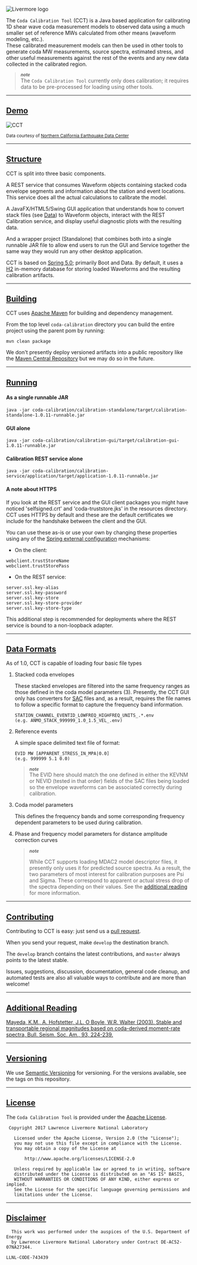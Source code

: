 ![Livermore logo](llnl-logo.gif)

The `Coda Calibration Tool` (CCT) is a Java based application for calibrating 1D shear wave coda measurement models to observed data using a much smaller set of reference MWs calculated from other means (waveform modeling, etc.). 
<br/>These calibrated measurement models can then be used in other tools to generate coda MW measurements, source spectra, estimated stress, and other useful measurements against the rest of the events and any new data collected in the calibrated region.

> ***<sub>note</sub>*** <br/>
> The `Coda Calibration Tool` currently only does calibration; it requires data to be pre-processed for loading using other tools. 

***
## [Demo](#demo)

![CCT](demo.gif)

<sub>Data courtesy of [Northern California Earthquake Data Center](http://ncedc.org/)</sub>

***
## [Structure](#structure)

CCT is split into three basic components. 

A REST service that consumes Waveform objects containing stacked coda envelope segments and information about the station and event locations. This service does all the actual calculations to calibrate the model.

A JavaFX/HTML5/Swing GUI application that understands how to convert stack files (see [Data](#data)) to Waveform objects, interact with the REST Calibration service, and display useful diagnostic plots with the resulting data.

And a wrapper project (Standalone) that combines both into a single runnable JAR file to allow end users to run the GUI and Service together the same way they would run any other desktop application.

CCT is based on [Spring 5.0](https://spring.io/); primarily Boot and Data. By default, it uses a [H2](http://www.h2database.com/html/main.html) in-memory database for storing loaded Waveforms and the resulting calibration artifacts.

***
## [Building](#building)
CCT uses [Apache Maven](https://maven.apache.org/) for building and dependency management. 

From the top level `coda-calibration` directory you can build the entire project using the parent pom by running:
```shell
mvn clean package
```

We don't presently deploy versioned artifacts into a public repository like the [Maven Central Repository](https://maven.apache.org/repository/index.html) but we may do so in the future.
***
## [Running](#running)

#### **As a single runnable JAR**

```shell
java -jar coda-calibration/calibration-standalone/target/calibration-standalone-1.0.11-runnable.jar
```

#### **GUI alone**

```shell
java -jar coda-calibration/calibration-gui/target/calibration-gui-1.0.11-runnable.jar
```
#### **Calibration REST service alone**

```shell
java -jar coda-calibration/calibration-service/application/target/application-1.0.11-runnable.jar
```

#### A note about HTTPS
If you look at the REST service and the GUI client packages you might have noticed 'selfsigned.crt' and 'coda-truststore.jks' in the resources directory. CCT uses HTTPS by default and these are the default certificates we include for the handshake between the client and the GUI.

You can use these as-is or use your own by changing these properties using any of the [Spring external configuration](https://docs.spring.io/spring-boot/docs/current/reference/html/boot-features-external-config.html) mechanisms:

* On the client:
```text
webclient.trustStoreName
webclient.trustStorePass
```

* On the REST service:
```text
server.ssl.key-alias
server.ssl.key-password
server.ssl.key-store
server.ssl.key-store-provider
server.ssl.key-store-type
```

This additional step is recommended for deployments where the REST service is bound to a non-loopback adapter.

***
## [Data Formats](#data)

As of 1.0, CCT is capable of loading four basic file types

1. Stacked coda envelopes

   These stacked envelopes are filtered into the same frequency ranges as those defined in the coda model parameters (3). Presently, the CCT GUI only has converters for [SAC](http://ds.iris.edu/ds/nodes/dmc/software/downloads/sac/) files and, as a result, requires the file names to follow a specific format to capture the frequency band information. 

   ```text
   STATION_CHANNEL_EVENTID_LOWFREQ_HIGHFREQ_UNITS_.*.env
   (e.g. ANMO_STACK_999999_1.0_1.5_VEL_.env)
   ```

2. Reference events

   A simple space delimited text file of format:

   ```text
   EVID MW [APPARENT_STRESS_IN_MPA|0.0]
   (e.g. 999999 5.1 0.0)
   ```
   > ***<sub>note</sub>*** <br/>
   > The EVID here should match the one defined in either the KEVNM or NEVID (tested in that order) fields of the SAC files being loaded so the envelope waveforms can be associated correctly during calibration.

3. Coda model parameters

   This defines the frequency bands and some corresponding frequency dependent parameters to be used during calibration.
   ​

4. Phase and frequency model parameters for distance amplitude correction curves

   > ***<sub>note</sub>*** <br/>
   >
   > While CCT supports loading MDAC2 model descriptor files, it presently only uses it for predicted source spectra. 
   > As a result, the two parameters of most interest for calibration purposes are Psi and Sigma. These correspond to apparent or actual stress drop of the spectra depending on their values. 
   > See the [additional reading](#references) for more information.

***
## [Contributing](#contributing)

Contributing to CCT is easy:  just send us a [pull request](https://help.github.com/articles/using-pull-requests/).

When you send your request, make ``develop`` the destination branch.

The ``develop`` branch contains the latest contributions, and ``master`` always points to the latest stable.

Issues, suggestions, discussion, documentation, general code cleanup, and automated tests are also all valuable ways to contribute and are more than welcome!

***
## [Additional Reading](#references)

[Mayeda, K.M., A. Hofstetter, J.L. O Boyle, W.R. Walter (2003). Stable and transportable regional magnitudes based on coda-derived moment-rate spectra, Bull. Seism. Soc. Am., 93, 224-239.](http://bssa.geoscienceworld.org/content/93/1/224)

***
## [Versioning](#versioning)

We use [Semantic Versioning](http://semver.org/) for versioning. For the versions available, see the tags on this repository. 

***
## [License](#license)

The `Coda Calibration Tool` is provided under the [Apache License](LICENSE.txt).

```text
 Copyright 2017 Lawrence Livermore National Laboratory

   Licensed under the Apache License, Version 2.0 (the "License");
   you may not use this file except in compliance with the License.
   You may obtain a copy of the License at

       http://www.apache.org/licenses/LICENSE-2.0

   Unless required by applicable law or agreed to in writing, software
   distributed under the License is distributed on an "AS IS" BASIS,
   WITHOUT WARRANTIES OR CONDITIONS OF ANY KIND, either express or implied.
   See the License for the specific language governing permissions and
   limitations under the License.
```

***
## [Disclaimer](#disclaimer)
```text
  This work was performed under the auspices of the U.S. Department of Energy 
  by Lawrence Livermore National Laboratory under Contract DE-AC52-07NA27344.
```

``LLNL-CODE-743439``

